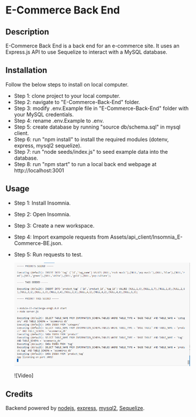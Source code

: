 # E-Commerce Back End

## Description

E-Commerce Back End is a back end for an e-commerce site. It uses an Express.js API to use Sequelize to interact with a MySQL database.

## Installation

Follow the below steps to install on local computer.
- Step 1: clone project to your local computer.
- Step 2: navigate to "E-Commerce-Back-End" folder.
- Step 3: modify .env.Example file in "E-Commerce-Back-End" folder with your MySQL credentials.
- Step 4: rename .env.Example to .env.
- Step 5: create database by running "source db/schema.sql" in mysql client.
- Step 6: run "npm install" to install the required modules (dotenv, express, mysql2 sequelize).
- Step 7: run "node seeds/index.js" to seed example data into the database.
- Step 8: run "npm start" to run a local back end webpage at http://localhost:3001 
    
## Usage

- Step 1: Install Insomnia.
- Step 2: Open Insomnia.
- Step 3: Create a new workspace.
- Step 4: Import exampole requests from Assets/api_client/Insomnia_E-Commerce-BE.json.
- Step 5: Run requests to test.

    ![Screenshot](Assets/images/Screenshot.PNG)

    ![Video]

## Credits

Backend powered by [nodejs](https://nodejs.org/en), [express](https://www.npmjs.com/package/express), [mysql2](https://www.npmjs.com/package/mysql2), [Sequelize](https://www.npmjs.com/package/sequelize).